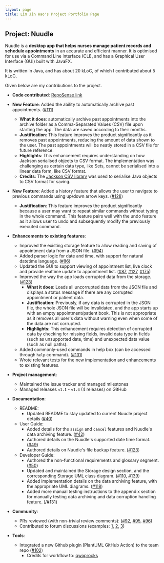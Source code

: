 ```yaml
---
layout: page
title: Lim Jin Hao's Project Portfolio Page
---
```


## Project: Nuudle

Nuudle is a **desktop app that helps nurses manage patient records and schedule appointments** in an accurate and efficient manner.
It is optimised for use via a Command Line Interface (CLI), and has a Graphical User Interface (GUI) built with JavaFX.

It is written in Java, and has about 20 kLoC, of which I contributed about 5 kLoC.

Given below are my contributions to the project.

* **Code contributed**: [RepoSense link](https://nus-cs2103-ay2021s1.github.io/tp-dashboard/#breakdown=true&search=jinhao-l)

* **New Feature**: Added the ability to automatically archive past appointments. ([\#111](https://github.com/AY2021S1-CS2103T-T12-4/tp/pull/111))
  * **What it does**: automatically archive past appointments into the archive folder as a Comma-Separated Values (CSV) file upon starting the app. The data are saved according to their months.
  * **Justification**: This feature improves the product significantly as it removes past appointments, reducing the amount of data shown to the user. The past appointments will be neatly stored in a CSV file for future reference.
  * **Highlights**: This enhancement requires understanding on how Jackson serialised objects to CSV format. The implementation was challenging as certain data type, like Sets, cannot be serialised into a linear data form, like CSV format.
  * **Credits**: The [Jackson CSV library](https://github.com/FasterXML/jackson-dataformats-text/tree/master/csv) was used to serialise Java objects to CSV format for saving.

* **New Feature**: Added a history feature that allows the user to navigate to previous commands using up/down arrow keys. ([\#128](https://github.com/AY2021S1-CS2103T-T12-4/tp/pull/128))
  * **Justification**: This feature improves the product significantly because a user may want to repeat similar commands without typing in the whole command. This feature pairs well with the undo feature as it allows user to undo and subsequently modify the previously executed command.

* **Enhancements to existing features**:
  * Improved the existing storage feature to allow reading and saving of appointment data from a JSON file. ([\#94](https://github.com/AY2021S1-CS2103T-T12-4/tp/pull/94))
  * Added parser logic for date and time, with support for natural datetime language. ([\#86](https://github.com/AY2021S1-CS2103T-T12-4/tp/pull/86))
  * Updated the GUI to support viewing of appointment list, live clock and provide realtime update to appointment list. ([\#87](https://github.com/AY2021S1-CS2103T-T12-4/tp/pull/87), [\#127](https://github.com/AY2021S1-CS2103T-T12-4/tp/pull/127), [#175](https://github.com/AY2021S1-CS2103T-T12-4/tp/pull/175))
  * Improved the way the app loads corrupted data from the storage. ([\#123](https://github.com/AY2021S1-CS2103T-T12-4/tp/pull/123))
    * **What it does**: Loads all uncorrupted data from the JSON file and displays a status message if there are any corrupted appointment or patient data.
    * **Justification**: Previously, if any data is corrupted in the JSON file, the whole JSON file will be invalidated, and the app starts up with an empty appointment/patient book. This is not appropriate as it removes all user's data without warning even when some of the data are not corrupted.
    * **Highlights**: This enhancement requires detection of corrupted data by checking for missing fields, invalid data type in fields (such as unsupported date, time) and unexpected data value (such as null paths).
  * Added commonly-used commands in help box (can be accessed through `help` command). ([\#131](https://github.com/AY2021S1-CS2103T-T12-4/tp/pull/131))
  * Wrote relevant tests for the new implementation and enhancements to existing features.

* **Project management**:
  * Maintained the issue tracker and managed milestones
  * Managed releases `v1.1` - `v1.4` (4 releases) on GitHub

* **Documentation**:
  * README:
    * Updated README to stay updated to current Nuudle project details ([\#40](https://github.com/AY2021S1-CS2103T-T12-4/tp/pull/40))
  * User Guide:
    * Added details for the `assign` and `cancel` features and Nuudle's data archiving feature. ([\#42](https://github.com/AY2021S1-CS2103T-T12-4/tp/pull/42))
    * Authored details on the Nuudle's supported date time format. ([\#49](https://github.com/AY2021S1-CS2103T-T12-4/tp/pull/49))
    * Authored details on Nuudle's file backup feature. ([\#123](https://github.com/AY2021S1-CS2103T-T12-4/tp/pull/123))
  * Developer Guide:
    * Authored the non-functional requirements and glossary segment. ([\#50](https://github.com/AY2021S1-CS2103T-T12-4/tp/pull/50))
    * Updated and maintained the Storage design section, and the corresponding Storage UML class diagram. ([\#110](https://github.com/AY2021S1-CS2103T-T12-4/tp/pull/110), [\#139](https://github.com/AY2021S1-CS2103T-T12-4/tp/pull/139))
    * Added implementation details on the data archiving feature, with the appropriate UML diagrams. ([\#118](https://github.com/AY2021S1-CS2103T-T12-4/tp/pull/118))
    * Added more manual testing instructions to the appendix section for manually testing data archiving and data corruption handling feature. ([/#131](https://github.com/AY2021S1-CS2103T-T12-4/tp/pull/131))

* **Community**:
  * PRs reviewed (with non-trivial review comments): ([\#92](https://github.com/AY2021S1-CS2103T-T12-4/tp/pull/92), [\#95](https://github.com/AY2021S1-CS2103T-T12-4/tp/pull/95), [\#96](https://github.com/AY2021S1-CS2103T-T12-4/tp/pull/96))
  * Contributed to forum discussions
  (examples:
  [1](https://github.com/nus-cs2103-AY2021S1/forum/issues/99#issuecomment-683256251),
  [2](https://github.com/nus-cs2103-AY2021S1/forum/issues/94#issuecomment-692407535),
  [3](https://github.com/nus-cs2103-AY2021S1/forum/issues/318#issuecomment-708233836))

* **Tools**:
  * Integrated a new Github plugin (PlantUML GitHub Action) to the team repo ([\#102](https://github.com/AY2021S1-CS2103T-T12-4/tp/pull/102))
    * Credits for workflow to: [qwoprocks](https://github.com/nus-cs2103-AY2021S1/forum/issues/309#issue-718884781)

